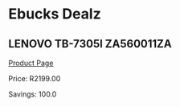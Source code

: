 
# Ebucks Dealz
## LENOVO TB-7305I ZA560011ZA
[Product Page](https://www.ebucks.com/web/shop/productSelected.do?prodId=1085592336&catId=1186081080)

Price: R2199.00

Savings: 100.0


	